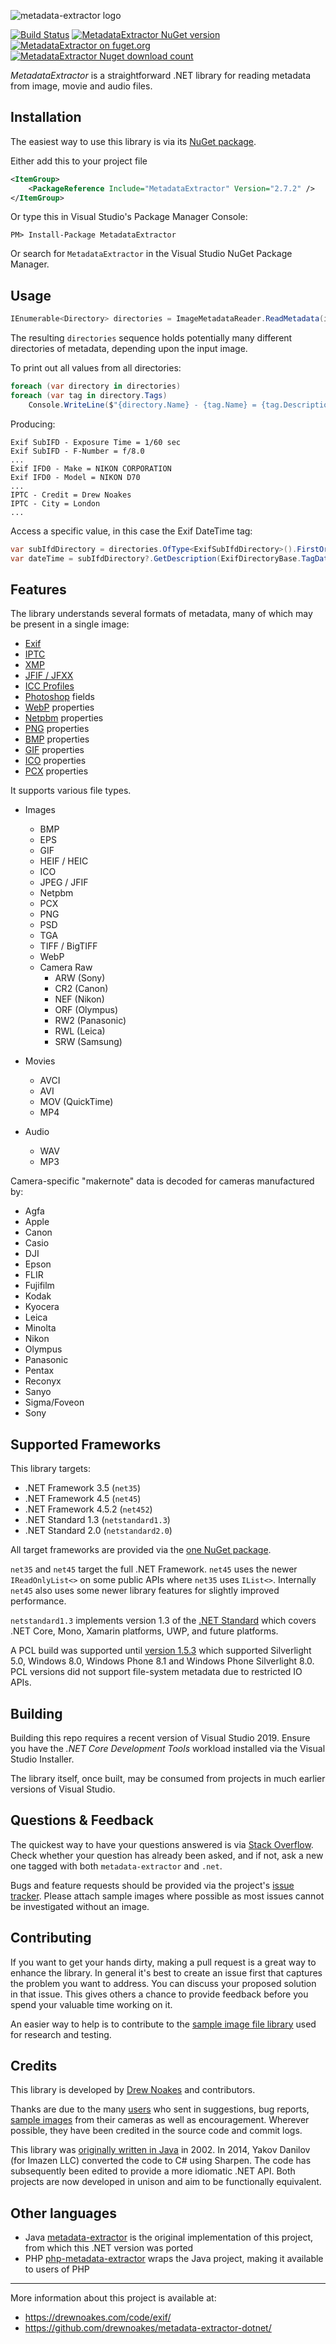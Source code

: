 ![metadata-extractor logo](https://cdn.rawgit.com/drewnoakes/metadata-extractor/master/Resources/metadata-extractor-logo.svg)

[![Build Status](https://dev.azure.com/metadata-extractor/metadata-extractor-dotnet/_apis/build/status/drewnoakes.metadata-extractor-dotnet?branchName=master)](https://dev.azure.com/metadata-extractor/metadata-extractor-dotnet/_build/latest?definitionId=1&branchName=master)
[![MetadataExtractor NuGet version](https://img.shields.io/nuget/v/MetadataExtractor)](https://www.nuget.org/packages/MetadataExtractor/)
[![MetadataExtractor on fuget.org](https://www.fuget.org/packages/MetadataExtractor/badge.svg)](https://www.fuget.org/packages/MetadataExtractor)
[![MetadataExtractor Nuget download count](https://img.shields.io/nuget/dt/MetadataExtractor)](https://www.nuget.org/packages/MetadataExtractor/)

_MetadataExtractor_ is a straightforward .NET library for reading metadata from image, movie and audio files.

## Installation

The easiest way to use this library is via its [NuGet package](https://www.nuget.org/packages/MetadataExtractor/).

Either add this to your project file

```xml
<ItemGroup>
    <PackageReference Include="MetadataExtractor" Version="2.7.2" />
</ItemGroup>
```

Or type this in Visual Studio's Package Manager Console:

```
PM> Install-Package MetadataExtractor
```

Or search for `MetadataExtractor` in the Visual Studio NuGet Package Manager.

## Usage

```csharp
IEnumerable<Directory> directories = ImageMetadataReader.ReadMetadata(imagePath);
```

The resulting `directories` sequence holds potentially many different directories of metadata, depending upon the input image.

To print out all values from all directories:

```csharp
foreach (var directory in directories)
foreach (var tag in directory.Tags)
    Console.WriteLine($"{directory.Name} - {tag.Name} = {tag.Description}");
```

Producing:

```text
Exif SubIFD - Exposure Time = 1/60 sec
Exif SubIFD - F-Number = f/8.0
...
Exif IFD0 - Make = NIKON CORPORATION
Exif IFD0 - Model = NIKON D70
...
IPTC - Credit = Drew Noakes
IPTC - City = London
...
```

Access a specific value, in this case the Exif DateTime tag:

```csharp
var subIfdDirectory = directories.OfType<ExifSubIfdDirectory>().FirstOrDefault();
var dateTime = subIfdDirectory?.GetDescription(ExifDirectoryBase.TagDateTime);
```

## Features

The library understands several formats of metadata, many of which may be present in a single image:

* [Exif](http://en.wikipedia.org/wiki/Exchangeable_image_file_format)
* [IPTC](http://en.wikipedia.org/wiki/IPTC)
* [XMP](http://en.wikipedia.org/wiki/Extensible_Metadata_Platform)
* [JFIF / JFXX](http://en.wikipedia.org/wiki/JPEG_File_Interchange_Format)
* [ICC Profiles](http://en.wikipedia.org/wiki/ICC_profile)
* [Photoshop](http://en.wikipedia.org/wiki/Photoshop) fields
* [WebP](http://en.wikipedia.org/wiki/WebP) properties
* [Netpbm](https://en.wikipedia.org/wiki/Netpbm_format) properties
* [PNG](http://en.wikipedia.org/wiki/Portable_Network_Graphics) properties
* [BMP](http://en.wikipedia.org/wiki/BMP_file_format) properties
* [GIF](http://en.wikipedia.org/wiki/Graphics_Interchange_Format) properties
* [ICO](https://en.wikipedia.org/wiki/ICO_(file_format)) properties
* [PCX](http://en.wikipedia.org/wiki/PCX) properties

It supports various file types.

* Images
  * BMP
  * EPS
  * GIF
  * HEIF / HEIC
  * ICO
  * JPEG / JFIF
  * Netpbm
  * PCX
  * PNG
  * PSD
  * TGA
  * TIFF / BigTIFF
  * WebP
  * Camera Raw
    * ARW (Sony)
    * CR2 (Canon)
    * NEF (Nikon)
    * ORF (Olympus)
    * RW2 (Panasonic)
    * RWL (Leica)
    * SRW (Samsung)

* Movies
  * AVCI
  * AVI
  * MOV (QuickTime)
  * MP4

* Audio
  * WAV
  * MP3

Camera-specific "makernote" data is decoded for cameras manufactured by:

* Agfa
* Apple
* Canon
* Casio
* DJI
* Epson
* FLIR
* Fujifilm
* Kodak
* Kyocera
* Leica
* Minolta
* Nikon
* Olympus
* Panasonic
* Pentax
* Reconyx
* Sanyo
* Sigma/Foveon
* Sony

## Supported Frameworks

This library targets:

- .NET Framework 3.5 (`net35`)
- .NET Framework 4.5 (`net45`)
- .NET Framework 4.5.2 (`net452`)
- .NET Standard 1.3 (`netstandard1.3`)
- .NET Standard 2.0 (`netstandard2.0`)

All target frameworks are provided via the [one NuGet package](https://www.nuget.org/packages/MetadataExtractor).

`net35` and `net45` target the full .NET Framework. `net45` uses the newer `IReadOnlyList<>` on some public APIs where `net35` uses `IList<>`. Internally `net45` also uses some newer library features for slightly improved performance.

`netstandard1.3` implements version 1.3 of the [.NET Standard](https://docs.microsoft.com/en-us/dotnet/articles/standard/library) which covers .NET Core, Mono, Xamarin platforms, UWP, and future platforms. 

A PCL build was supported until [version 1.5.3](https://www.nuget.org/packages/MetadataExtractor/1.5.3) which supported Silverlight 5.0, Windows 8.0, Windows Phone 8.1 and Windows Phone Silverlight 8.0. PCL versions did not support file-system metadata due to restricted IO APIs.

## Building

Building this repo requires a recent version of Visual Studio 2019. Ensure you have the _.NET Core Development Tools_ workload installed via the Visual Studio Installer.

The library itself, once built, may be consumed from projects in much earlier versions of Visual Studio.

## Questions & Feedback

The quickest way to have your questions answered is via [Stack Overflow](http://stackoverflow.com/questions/tagged/metadata-extractor).
Check whether your question has already been asked, and if not, ask a new one tagged with both `metadata-extractor` and `.net`.

Bugs and feature requests should be provided via the project's [issue tracker](https://github.com/drewnoakes/metadata-extractor-dotnet/issues).
Please attach sample images where possible as most issues cannot be investigated without an image.

## Contributing

If you want to get your hands dirty, making a pull request is a great way to enhance the library.
In general it's best to create an issue first that captures the problem you want to address.
You can discuss your proposed solution in that issue.
This gives others a chance to provide feedback before you spend your valuable time working on it.

An easier way to help is to contribute to the [sample image file library](https://github.com/drewnoakes/metadata-extractor-images/wiki) used for research and testing.

## Credits

This library is developed by [Drew Noakes](https://drewnoakes.com/code/exif/) and contributors.

Thanks are due to the many [users](https://github.com/drewnoakes/metadata-extractor/wiki/UsedBy) who sent in suggestions, bug reports,
[sample images](https://github.com/drewnoakes/metadata-extractor-images/wiki) from their cameras as well as encouragement.
Wherever possible, they have been credited in the source code and commit logs.

This library was [originally written in Java](https://github.com/drewnoakes/metadata-extractor/) in 2002.
In 2014, Yakov Danilov (for Imazen LLC) converted the code to C# using Sharpen.
The code has subsequently been edited to provide a more idiomatic .NET API.
Both projects are now developed in unison and aim to be functionally equivalent.

## Other languages

- Java  [metadata-extractor](https://github.com/drewnoakes/metadata-extractor) is the original implementation of this project, from which this .NET version was ported
- PHP [php-metadata-extractor](https://github.com/gomoob/php-metadata-extractor) wraps the Java project, making it available to users of PHP

---

More information about this project is available at:

* https://drewnoakes.com/code/exif/
* https://github.com/drewnoakes/metadata-extractor-dotnet/
